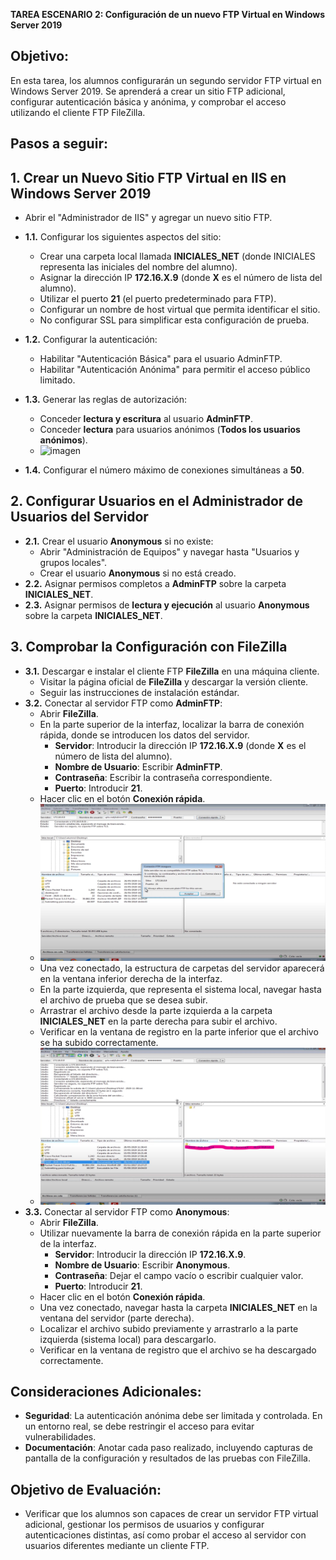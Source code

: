 **TAREA ESCENARIO 2: Configuración de un nuevo FTP Virtual en Windows Server 2019**

## Objetivo:
En esta tarea, los alumnos configurarán un segundo servidor FTP virtual en Windows Server 2019. Se aprenderá a crear un sitio FTP adicional, configurar autenticación básica y anónima, y comprobar el acceso utilizando el cliente FTP FileZilla.

## Pasos a seguir:

## **1. Crear un Nuevo Sitio FTP Virtual en IIS en Windows Server 2019**
   - Abrir el "Administrador de IIS" y agregar un nuevo sitio FTP.
   - **1.1.** Configurar los siguientes aspectos del sitio:
     - Crear una carpeta local llamada **INICIALES_NET** (donde INICIALES representa las iniciales del nombre del alumno).
     - Asignar la dirección IP **172.16.X.9** (donde **X** es el número de lista del alumno).
     - Utilizar el puerto **21** (el puerto predeterminado para FTP).
     - Configurar un nombre de host virtual que permita identificar el sitio.
     - No configurar SSL para simplificar esta configuración de prueba.
   - **1.2.** Configurar la autenticación:
     - Habilitar "Autenticación Básica" para el usuario AdminFTP.
     - Habilitar "Autenticación Anónima" para permitir el acceso público limitado.
   - **1.3.** Generar las reglas de autorización:
     - Conceder **lectura y escritura** al usuario **AdminFTP**.
     - Conceder **lectura** para usuarios anónimos (**Todos los usuarios anónimos**).
     - ![imagen](https://github.com/user-attachments/assets/8163eaea-2c47-4860-898c-d2616cf23878)

   - **1.4.** Configurar el número máximo de conexiones simultáneas a **50**.

## **2. Configurar Usuarios en el Administrador de Usuarios del Servidor**
   - **2.1.** Crear el usuario **Anonymous** si no existe:
     - Abrir "Administración de Equipos" y navegar hasta "Usuarios y grupos locales".
     - Crear el usuario **Anonymous** si no está creado.
   - **2.2.** Asignar permisos completos a **AdminFTP** sobre la carpeta **INICIALES_NET**.
   - **2.3.** Asignar permisos de **lectura y ejecución** al usuario **Anonymous** sobre la carpeta **INICIALES_NET**.

## **3. Comprobar la Configuración con FileZilla**
   - **3.1.** Descargar e instalar el cliente FTP **FileZilla** en una máquina cliente.
     - Visitar la página oficial de **FileZilla** y descargar la versión cliente.
     - Seguir las instrucciones de instalación estándar.
   - **3.2.** Conectar al servidor FTP como **AdminFTP**:
     - Abrir **FileZilla**.
     - En la parte superior de la interfaz, localizar la barra de conexión rápida, donde se introducen los datos del servidor.
       - **Servidor**: Introducir la dirección IP **172.16.X.9** (donde **X** es el número de lista del alumno).
       - **Nombre de Usuario**: Escribir **AdminFTP**.
       - **Contraseña**: Escribir la contraseña correspondiente.
       - **Puerto**: Introducir **21**.
     - Hacer clic en el botón **Conexión rápida**.
     - ![alt text](image-25.png)
     - Una vez conectado, la estructura de carpetas del servidor aparecerá en la ventana inferior derecha de la interfaz.
     - En la parte izquierda, que representa el sistema local, navegar hasta el archivo de prueba que se desea subir.
     - Arrastrar el archivo desde la parte izquierda a la carpeta **INICIALES_NET** en la parte derecha para subir el archivo.
     - Verificar en la ventana de registro en la parte inferior que el archivo se ha subido correctamente.
     - ![alt text](image-26.png)
   - **3.3.** Conectar al servidor FTP como **Anonymous**:
     - Abrir **FileZilla**.
     - Utilizar nuevamente la barra de conexión rápida en la parte superior de la interfaz.
       - **Servidor**: Introducir la dirección IP **172.16.X.9**.
       - **Nombre de Usuario**: Escribir **Anonymous**.
       - **Contraseña**: Dejar el campo vacío o escribir cualquier valor.
       - **Puerto**: Introducir **21**.
     - Hacer clic en el botón **Conexión rápida**.
     - Una vez conectado, navegar hasta la carpeta **INICIALES_NET** en la ventana del servidor (parte derecha).
     - Localizar el archivo subido previamente y arrastrarlo a la parte izquierda (sistema local) para descargarlo.
     - Verificar en la ventana de registro que el archivo se ha descargado correctamente.

## Consideraciones Adicionales:
- **Seguridad**: La autenticación anónima debe ser limitada y controlada. En un entorno real, se debe restringir el acceso para evitar vulnerabilidades.
- **Documentación**: Anotar cada paso realizado, incluyendo capturas de pantalla de la configuración y resultados de las pruebas con FileZilla.

## Objetivo de Evaluación:
- Verificar que los alumnos son capaces de crear un servidor FTP virtual adicional, gestionar los permisos de usuarios y configurar autenticaciones distintas, así como probar el acceso al servidor con usuarios diferentes mediante un cliente FTP.

